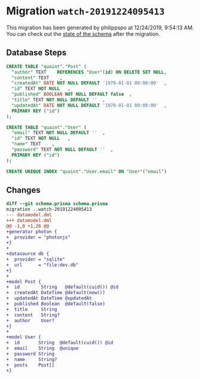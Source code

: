 # Migration `watch-20191224095413`

This migration has been generated by philippspo at 12/24/2019, 9:54:13 AM.
You can check out the [state of the schema](./schema.prisma) after the migration.

## Database Steps

```sql
CREATE TABLE "quaint"."Post" (
  "author" TEXT    REFERENCES "User"(id) ON DELETE SET NULL,
  "content" TEXT    ,
  "createdAt" DATE NOT NULL DEFAULT '1970-01-01 00:00:00'  ,
  "id" TEXT NOT NULL   ,
  "published" BOOLEAN NOT NULL DEFAULT false  ,
  "title" TEXT NOT NULL DEFAULT ''  ,
  "updatedAt" DATE NOT NULL DEFAULT '1970-01-01 00:00:00'  ,
  PRIMARY KEY ("id")
);

CREATE TABLE "quaint"."User" (
  "email" TEXT NOT NULL DEFAULT ''  ,
  "id" TEXT NOT NULL   ,
  "name" TEXT    ,
  "password" TEXT NOT NULL DEFAULT ''  ,
  PRIMARY KEY ("id")
);

CREATE UNIQUE INDEX "quaint"."User.email" ON "User"("email")
```

## Changes

```diff
diff --git schema.prisma schema.prisma
migration ..watch-20191224095413
--- datamodel.dml
+++ datamodel.dml
@@ -1,0 +1,26 @@
+generator photon {
+  provider = "photonjs"
+}
+
+datasource db {
+  provider = "sqlite"
+  url      = "file:dev.db"
+}
+
+model Post {
+  id        String   @default(cuid()) @id
+  createdAt DateTime @default(now())
+  updatedAt DateTime @updatedAt
+  published Boolean  @default(false)
+  title     String
+  content   String?
+  author    User?
+}
+
+model User {
+  id       String  @default(cuid()) @id
+  email    String  @unique
+  password String
+  name     String?
+  posts    Post[]
+}
```


